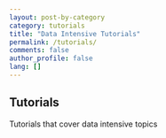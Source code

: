 ```yaml
---
layout: post-by-category
category: tutorials
title: "Data Intensive Tutorials"
permalink: /tutorials/
comments: false
author_profile: false
lang: []
---
```


## Tutorials
Tutorials that cover data intensive topics
